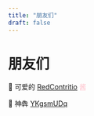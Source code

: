 ```yaml
---
title: "朋友们"
draft: false
---
```


# 朋友们

👦 可爱的 <font color=pink>[RedContritio](https://redcontritio.github.io/) 酱</font>

🐂 神犇 [YKgsmUDq](http://ykgsmudq.com/)
